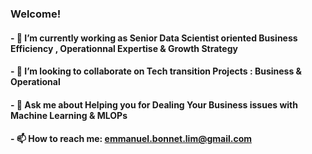 ### Welcome! 

#### - 🔭 I’m currently working as Senior Data Scientist oriented Business Efficiency , Operationnal Expertise & Growth Strategy
#### - 🤝 I’m looking to collaborate on Tech transition Projects : Business & Operational 
#### - 💬 Ask me about Helping you for Dealing Your Business issues with Machine Learning & MLOPs
#### - 📫 How to reach me: emmanuel.bonnet.lim@gmail.com 


